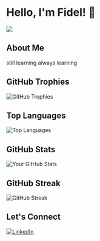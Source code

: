 # Hello, I'm Fidel! 👋
![](https://komarev.com/ghpvc/?username=aditakbars)
## About Me

still learning always learning

## GitHub Trophies

![GitHub Trophies](https://github-profile-trophy.vercel.app/?username=fidelhadrian&theme=radical)

## Top Languages

![Top Languages](https://github-readme-stats.vercel.app/api/top-langs/?username=fidelhadrian&layout=compact&theme=radical)


## GitHub Stats

![Your GitHub Stats](https://github-readme-stats.vercel.app/api?username=fidelhadrian&show_icons=true&hide=contribs,prs&theme=radical)


## GitHub Streak

![GitHub Streak](https://github-readme-streak-stats.herokuapp.com/?user=fidelhadrian&theme=radical)

## Let's Connect

[![LinkedIn](https://img.shields.io/badge/-LinkedIn-blue?style=flat-square&logo=linkedin&logoColor=white)](https://www.linkedin.com/in/fhazzami)


